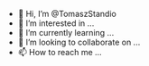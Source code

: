 - 👋 Hi, I’m @TomaszStandio
- 👀 I’m interested in ...
- 🌱 I’m currently learning ...
- 💞️ I’m looking to collaborate on ...
- 📫 How to reach me ...

<!---
TomaszStandio/TomaszStandio is a ✨ special ✨ repository because its `README.md` (this file) appears on your GitHub profile.
You can click the Preview link to take a look at your changes.
--->
